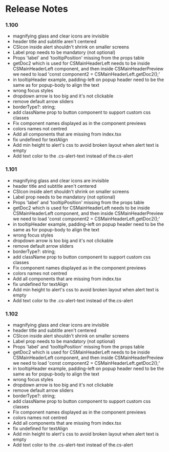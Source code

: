 # Release Notes

### 1.100<a name="1.100"></a>
* magnifying glass and clear icons are invisible
* header title and subtitle aren't centered
* CSIcon inside alert shouldn't shrink on smaller screens
* Label prop needs to be mandatory (not optional)
* Props 'label' and 'tooltipPosition' missing from the props table
* getDoc2 which is used for CSMainHeaderLeft needs to be inside CSMainHeaderLeft component, and then inside CSMainHeaderPreview we need to load 'const component2 = CSMainHeaderLeft.getDoc2();'
* in tooltipHeader example, padding-left on popup header need to be the same as for popup-body to align the text
* wrong focus styles
* dropdown arrow is too big and it's not clickable
* remove default arrow sliders
* borderType?: string;
* add className prop to button component to support custom css classes
* Fix component names displayed as <e> in the component previews
* colors names not centred
* Add all components that are missing from index.tsx
* fix undefined for textAlign
* Add min height to alert's css to avoid broken layout when alert text is empty
* Add text color to the .cs-alert-text instead of the.cs-alert

### 1.101<a name="1.101"></a>
* magnifying glass and clear icons are invisible
* header title and subtitle aren't centered
* CSIcon inside alert shouldn't shrink on smaller screens
* Label prop needs to be mandatory (not optional)
* Props 'label' and 'tooltipPosition' missing from the props table
* getDoc2 which is used for CSMainHeaderLeft needs to be inside CSMainHeaderLeft component, and then inside CSMainHeaderPreview we need to load 'const component2 = CSMainHeaderLeft.getDoc2();'
* in tooltipHeader example, padding-left on popup header need to be the same as for popup-body to align the text
* wrong focus styles
* dropdown arrow is too big and it's not clickable
* remove default arrow sliders
* borderType?: string;
* add className prop to button component to support custom css classes
* Fix component names displayed as <e> in the component previews
* colors names not centred
* Add all components that are missing from index.tsx
* fix undefined for textAlign
* Add min height to alert's css to avoid broken layout when alert text is empty
* Add text color to the .cs-alert-text instead of the.cs-alert

### 1.102<a name="1.102"></a>
* magnifying glass and clear icons are invisible
* header title and subtitle aren't centered
* CSIcon inside alert shouldn't shrink on smaller screens
* Label prop needs to be mandatory (not optional)
* Props 'label' and 'tooltipPosition' missing from the props table
* getDoc2 which is used for CSMainHeaderLeft needs to be inside CSMainHeaderLeft component, and then inside CSMainHeaderPreview we need to load 'const component2 = CSMainHeaderLeft.getDoc2();'
* in tooltipHeader example, padding-left on popup header need to be the same as for popup-body to align the text
* wrong focus styles
* dropdown arrow is too big and it's not clickable
* remove default arrow sliders
* borderType?: string;
* add className prop to button component to support custom css classes
* Fix component names displayed as <e> in the component previews
* colors names not centred
* Add all components that are missing from index.tsx
* fix undefined for textAlign
* Add min height to alert's css to avoid broken layout when alert text is empty
* Add text color to the .cs-alert-text instead of the.cs-alert
